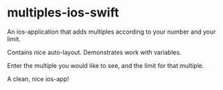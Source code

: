 # multiples-ios-swift
An ios-application that adds multiples according to your number and your limit.

Contains nice auto-layout.
Demonstrates work with variables.

Enter the multiple you would like to see, and the limit for that multiple.

A clean, nice ios-app!
